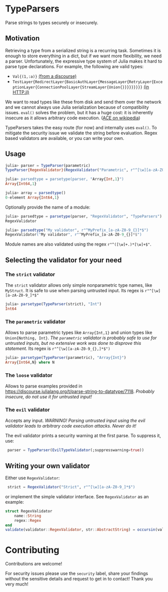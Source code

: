 # TypeParsers

Parse strings to types securely or insecurely.

## Motivation

Retrieving a type from a serialized string is a recurring task. Sometimes it is enough to store everything in a dict, but if we want more flexibility, we need a parser. Unfortunately, the expressive type system of Julia makes it hard to parse type declarations. For example, the following are valid types:
- `Val{(1,:a)}` [(from a discourse)](https://discourse.julialang.org/t/parse-string-to-datatype/7118) 
- `TestLayer{RedirectLayer{BasicAuthLayer{MessageLayer{RetryLayer{ExceptionLayer{ConnectionPoolLayer{StreamLayer{Union{}}}}}}}}}` [(in HTTP.jl)](https://github.com/JuliaWeb/HTTP.jl/blob/master/test/insert_layers.jl)

We want to read types like these from disk and send them over the network and we cannot always use Julia serialization because of compatibility issues. `eval()` solves the problem, but it has a huge cost: it is inherently insecure as it allows arbitrary code execution. ([ACE on wikipedia](https://en.wikipedia.org/wiki/Arbitrary_code_execution))

TypeParsers takes the easy route (for now) and internally uses `eval()`. To mitigate the security issue we validate the string before evaluation. Regex based validators are available, or you can write your own.

## Usage

```julia
julia> parser = TypeParser(parametric)
TypeParser{RegexValidator}(RegexValidator("Parametric", r"^[\w][a-zA-Z0-9_{},]*$"))

julia> parsedtype = parsetype(parser, "Array{Int,1}")
Array{Int64,1}

julia> array = parsedtype()
0-element Array{Int64,1}
```

Optionally provide the name of a module:

```julia
julia> parsedtype = parsetype(parser, "RegexValidator", "TypeParsers")
RegexValidator

julia> parsedtype("My validator", r"^MyPrefix_[a-zA-Z0-9_{}]*$")
RegexValidator("My validator", r"^MyPrefix_[a-zA-Z0-9_{}]*$")
```

Module names are also validated using the regex `r"^([\w]+.)*[\w]+$"`.


## Selecting the validator for your need

### The `strict` validator
The `strict` validator allows only simple nonparametric type names, like `MyStruct`. It is safe to use when parsing untrusted input. Its regex is `r"^[\w][a-zA-Z0-9_]*$"`

```julia
julia> parsetype(TypeParser(strict), "Int")
Int64
```

### The `parametric` validator
 Allows to parse parametric types like `Array{Int,1}` and union types like `Union{Nothing, Int}`. *The `parametric` validator is probably safe to use for untrusted inputs, but no extensive work was done to disprove this statement.* Its regex is `r"^[\w][a-zA-Z0-9_{},]*$")`

```julia
julia> parsetype(TypeParser(parametric), "Array{Int}")
Array{Int64,N} where N
```

### The `loose` validator
 Allows to parse examples provided in https://discourse.julialang.org/t/parse-string-to-datatype/7118. *Probably insecure, do not use it for untrusted input!*

### The `evil` validator
 Accepts any input. *WARNING! Parsing untrusted input using the evil validator leads to arbitrary code execution attacks. Never do it!*

 The evil validator prints a security warning at the first parse. To suppress it, use:

```julia
 parser = TypeParser(EvilTypeValidator(;suppresswarning=true))
 ```

 ## Writing your own validator

Either use `RegexValidator`:

```julia
 strict = RegexValidator("Strict", r"^[\w][a-zA-Z0-9_]*$")
 ```

 or implement the simple validator interface. See `RegexValidator` as an example:

```julia
struct RegexValidator
    name::String
    regex::Regex
end
validate(validator::RegexValidator, str::AbstractString) = occursin(validator.regex, str)
```

# Contributing

Contributions are welcome!

For security issues please use the `security` label, share  your findings without the sensitive details and request to get in to contact! Thank you very much!